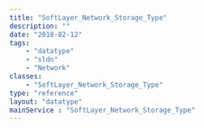 ```yaml
---
title: "SoftLayer_Network_Storage_Type"
description: ""
date: "2018-02-12"
tags:
    - "datatype"
    - "sldn"
    - "Network"
classes:
    - "SoftLayer_Network_Storage_Type"
type: "reference"
layout: "datatype"
mainService : "SoftLayer_Network_Storage_Type"
---
```

